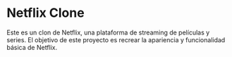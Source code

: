 # Netflix Clone

Este es un clon de Netflix, una plataforma de streaming de películas y series. El objetivo de este proyecto es recrear la apariencia y funcionalidad básica de Netflix.


